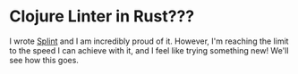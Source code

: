 # Clojure Linter in Rust???

I wrote [Splint](https://github.com/NoahTheDuke/splint) and I am incredibly proud of it.
However, I'm reaching the limit to the speed I can achieve with it, and I feel like
trying something new! We'll see how this goes.
